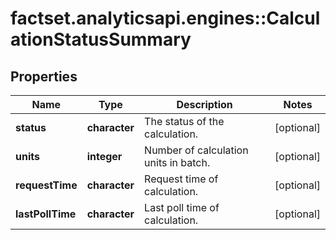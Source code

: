 # factset.analyticsapi.engines::CalculationStatusSummary

## Properties
Name | Type | Description | Notes
------------ | ------------- | ------------- | -------------
**status** | **character** | The status of the calculation. | [optional] 
**units** | **integer** | Number of calculation units in batch. | [optional] 
**requestTime** | **character** | Request time of calculation. | [optional] 
**lastPollTime** | **character** | Last poll time of calculation. | [optional] 


